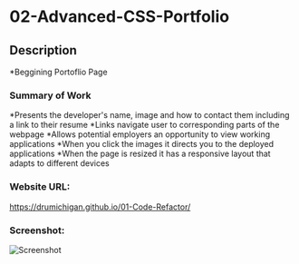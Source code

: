 # 02-Advanced-CSS-Portfolio


## Description

*Beggining Portoflio Page

### Summary of Work

*Presents the developer's name, image and how to contact them including a link to their resume
*Links navigate user to corresponding parts of the webpage
*Allows potential employers an opportunity to view working applications
*When you click the images it directs you to the deployed applications
*When the page is resized it has a responsive layout that adapts to different devices

### Website URL:

https://drumichigan.github.io/01-Code-Refactor/

### Screenshot:

![Screenshot](https://user-images.githubusercontent.com/78832419/113453399-e25c1480-93d3-11eb-93fc-93282e805841.PNG)
